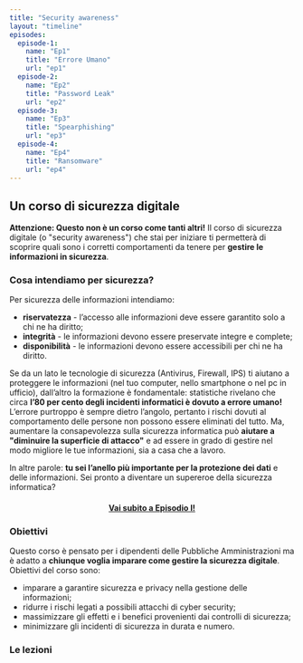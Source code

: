 ```yaml
---
title: "Security awareness"
layout: "timeline"
episodes:
  episode-1:
    name: "Ep1"
    title: "Errore Umano" 
    url: "ep1"
  episode-2:
    name: "Ep2"
    title: "Password Leak" 
    url: "ep2"
  episode-3:
    name: "Ep3"
    title: "Spearphishing"
    url: "ep3"
  episode-4:
    name: "Ep4"
    title: "Ransomware" 
    url: "ep4"
---
```


## Un corso di sicurezza digitale

**Attenzione: Questo non è un corso come tanti altri!**
Il corso di sicurezza digitale (o "security awareness") che stai per iniziare ti permetterà di scoprire quali sono i corretti comportamenti da tenere per **gestire le informazioni in sicurezza**.

### Cosa intendiamo per sicurezza?
Per sicurezza delle informazioni intendiamo:

- **riservatezza** - l’accesso alle informazioni deve essere garantito solo a chi ne ha diritto;
- **integrità** - le informazioni devono essere preservate integre e complete;
- **disponibilità** - le informazioni devono essere accessibili per chi ne ha diritto.

Se da un lato le tecnologie di sicurezza (Antivirus, Firewall, IPS) ti aiutano a proteggere le informazioni (nel tuo computer, nello smartphone o nel pc in ufficio), dall’altro la formazione è fondamentale: statistiche rivelano che circa **l’80 per cento degli incidenti informatici è dovuto a errore umano!** 
L’errore purtroppo è sempre dietro l’angolo, pertanto i rischi dovuti al comportamento delle persone non possono essere eliminati del tutto. Ma, aumentare la consapevolezza sulla sicurezza informatica può **aiutare a "diminuire la superficie di attacco"** e ad essere in grado di gestire nel modo migliore le tue informazioni, sia a casa che a lavoro.

In altre parole: **tu sei l’anello più importante per la protezione dei dati** e delle informazioni. Sei pronto a diventare un supereroe della sicurezza informatica? 

<center><h4><a href="ep1" class="btn btn-primary pl-5 pr-5 mt-1 mt-md-4">Vai subito a Episodio I!</a></h4></center>


### Obiettivi
Questo corso è pensato per i dipendenti delle Pubbliche Amministrazioni ma è adatto a **chiunque voglia imparare come gestire la sicurezza digitale**. Obiettivi del corso sono:

- imparare a garantire sicurezza e privacy nella gestione delle informazioni;
- ridurre i rischi legati a possibili attacchi di cyber security;
- massimizzare gli effetti e i benefici provenienti dai controlli di sicurezza;
- minimizzare gli incidenti di sicurezza in durata e numero.


### Le lezioni